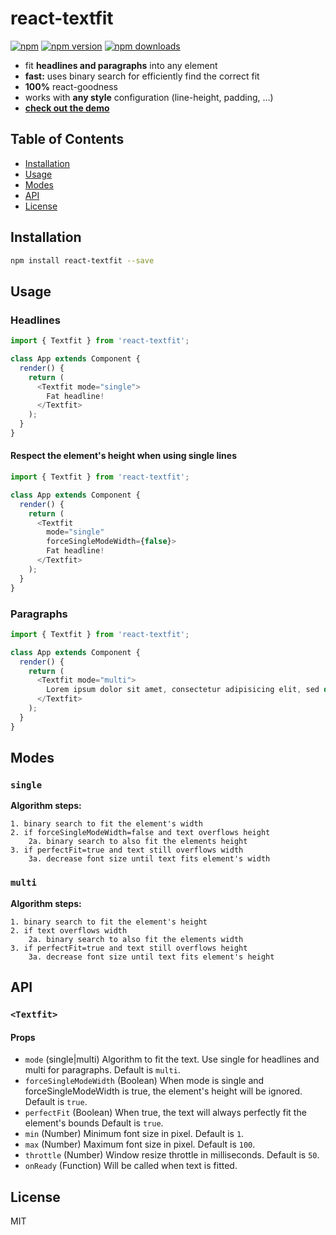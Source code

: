 react-textfit
=========================

[![npm](https://img.shields.io/badge/npm-react--textfit-brightgreen.svg?style=flat-square)]()
[![npm version](https://img.shields.io/npm/v/react-textfit.svg?style=flat-square)](https://www.npmjs.com/package/react-textfit)
[![npm downloads](https://img.shields.io/npm/dm/react-textfit.svg?style=flat-square)](https://www.npmjs.com/package/react-textfit)

* fit **headlines and paragraphs** into any element
* **fast:** uses binary search for efficiently find the correct fit
* **100%** react-goodness
* works with **any style** configuration (line-height, padding, ...)
* **[check out the demo](http://malte-wessel.github.io/react-textfit/)**

## Table of Contents

- [Installation](#installation)
- [Usage](#usage)
- [Modes](#modes)
- [API](#api)
- [License](#license)

## Installation
```bash
npm install react-textfit --save
```

## Usage

### Headlines

```javascript
import { Textfit } from 'react-textfit';

class App extends Component {
  render() {
    return (
      <Textfit mode="single">
        Fat headline!
      </Textfit>
    );
  }
}
```

#### Respect the element's height when using single lines

```javascript
import { Textfit } from 'react-textfit';

class App extends Component {
  render() {
    return (
      <Textfit
        mode="single"
        forceSingleModeWidth={false}>
        Fat headline!
      </Textfit>
    );
  }
}
```

### Paragraphs

```javascript
import { Textfit } from 'react-textfit';

class App extends Component {
  render() {
    return (
      <Textfit mode="multi">
        Lorem ipsum dolor sit amet, consectetur adipisicing elit, sed do eiusmod tempor incididunt ut labore et dolore magna aliqua. Ut enim ad minim veniam, quis nostrud exercitation ullamco laboris nisi ut aliquip ex ea commodo consequat. Duis aute irure dolor in reprehenderit in voluptate velit esse cillum dolore eu fugiat nulla pariatur. Excepteur sint occaecat cupidatat non proident, sunt in culpa qui officia deserunt mollit anim id est laborum.
      </Textfit>
    );
  }
}
```

## Modes

### `single`

**Algorithm steps:**
```
1. binary search to fit the element's width
2. if forceSingleModeWidth=false and text overflows height
    2a. binary search to also fit the elements height
3. if perfectFit=true and text still overflows width
    3a. decrease font size until text fits element's width

```

### `multi`

**Algorithm steps:**
```
1. binary search to fit the element's height
2. if text overflows width
    2a. binary search to also fit the elements width
3. if perfectFit=true and text still overflows height
    3a. decrease font size until text fits element's height

```

## API

### `<Textfit>`

#### Props

* `mode` (single|multi) Algorithm to fit the text. Use single for headlines and multi for paragraphs. Default is `multi`.
* `forceSingleModeWidth` (Boolean) When mode is single and forceSingleModeWidth is true, the element's height will be ignored. Default is `true`.
* `perfectFit` (Boolean) When true, the text will always perfectly fit the element's bounds Default is `true`.
* `min` (Number) Minimum font size in pixel. Default is `1`.
* `max` (Number) Maximum font size in pixel. Default is `100`.
* `throttle` (Number) Window resize throttle in milliseconds. Default is `50`.
* `onReady` (Function) Will be called when text is fitted.

## License

MIT
